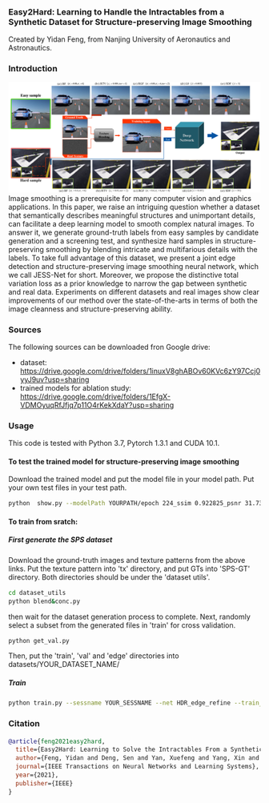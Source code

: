 ### Easy2Hard: Learning to Handle the Intractables from a Synthetic Dataset for Structure-preserving Image Smoothing
Created by Yidan Feng, from Nanjing University of Aeronautics and Astronautics.

### Introduction
![](intro.png)
Image smoothing is a prerequisite for many computer vision and graphics applications. In this paper, we raise an intriguing question whether a dataset that semantically describes meaningful structures and unimportant details, can facilitate a deep learning model to smooth complex natural images. To answer it, we generate ground-truth labels from easy samples by candidate generation and a screening test, and synthesize hard samples in structure-preserving smoothing by blending intricate and multifarious details with the labels. To take full advantage of this dataset, we present a joint edge detection and structure-preserving image smoothing neural network, which we call JESS-Net for short. Moreover, we propose the distinctive total variation loss as a prior knowledge to narrow the gap between synthetic and real data. Experiments on different datasets and real images show clear improvements of our method over the state-of-the-arts in terms of both the image cleanness and structure-preserving ability.

### Sources

The following sources can be downloaded fron Google drive:
- dataset: https://drive.google.com/drive/folders/1inuxV8ghABOv60KVc6zY97Ccj0yyJ9uv?usp=sharing
- trained models for ablation study: https://drive.google.com/drive/folders/1EfgX-VDMOyuqRfJfjq7p11O4rKekXdaY?usp=sharing

### Usage
This code is tested with Python 3.7, Pytorch 1.3.1 and CUDA 10.1.
#### To test the trained model for structure-preserving image smoothing 
Download the trained model and put the model file in your model path.
Put your own test files in your test path.
```bash
python  show.py --modelPath YOURPATH/epoch 224_ssim 0.922825_psnr 31.733277 --test_dir YOURPATH --sessname SPS --net HDC_edge_refine 
````
#### To train from sratch:
##### First generate the SPS dataset
Download the ground-truth images and texture patterns from the above links.
Put the texture pattern into 'tx' directory, and put GTs into 'SPS-GT' directory. Both directories should be under the 'dataset utils'.
```bash
cd dataset_utils
python blend&conc.py
````
then wait for the dataset generation process to complete.
Next, randomly select a subset from the generated files in 'train' for cross validation.
```bash
python get_val.py
````
Then, put the 'train', 'val' and 'edge' directories into datasets/YOUR_DATASET_NAME/
##### Train
```bash
python train.py --sessname YOUR_SESSNAME --net HDR_edge_refine --train_dir './datasets/YOUR_DATASET_NAME/train' --val_dir './datasets/YOUR_DATASET_NAME/val' --edge_dir './datasets/YOUR_DATASET_NAME/edge'
````
### Citation

```BibTex
@article{feng2021easy2hard,
  title={Easy2Hard: Learning to Solve the Intractables From a Synthetic Dataset for Structure-Preserving Image Smoothing},
  author={Feng, Yidan and Deng, Sen and Yan, Xuefeng and Yang, Xin and Wei, Mingqiang and Liu, Ligang},
  journal={IEEE Transactions on Neural Networks and Learning Systems},
  year={2021},
  publisher={IEEE}
}
```



